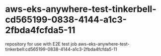 # aws-eks-anywhere-test-tinkerbell-cd565199-0838-4144-a1c3-2fbda4fcfda5-11
repository for use with E2E test job aws-eks-anywhere-test-tinkerbell:cd565199-0838-4144-a1c3-2fbda4fcfda5-11
